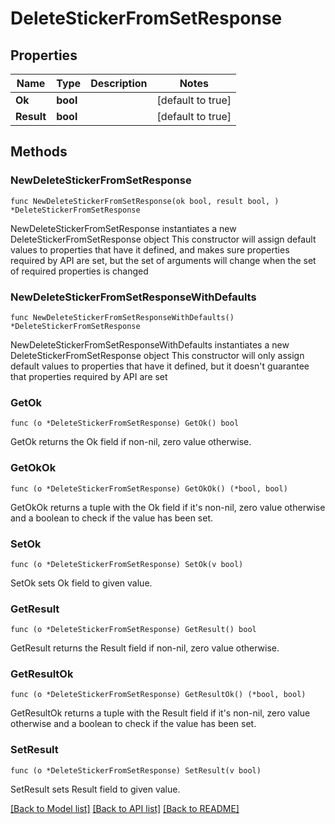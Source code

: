# DeleteStickerFromSetResponse

## Properties

Name | Type | Description | Notes
------------ | ------------- | ------------- | -------------
**Ok** | **bool** |  | [default to true]
**Result** | **bool** |  | [default to true]

## Methods

### NewDeleteStickerFromSetResponse

`func NewDeleteStickerFromSetResponse(ok bool, result bool, ) *DeleteStickerFromSetResponse`

NewDeleteStickerFromSetResponse instantiates a new DeleteStickerFromSetResponse object
This constructor will assign default values to properties that have it defined,
and makes sure properties required by API are set, but the set of arguments
will change when the set of required properties is changed

### NewDeleteStickerFromSetResponseWithDefaults

`func NewDeleteStickerFromSetResponseWithDefaults() *DeleteStickerFromSetResponse`

NewDeleteStickerFromSetResponseWithDefaults instantiates a new DeleteStickerFromSetResponse object
This constructor will only assign default values to properties that have it defined,
but it doesn't guarantee that properties required by API are set

### GetOk

`func (o *DeleteStickerFromSetResponse) GetOk() bool`

GetOk returns the Ok field if non-nil, zero value otherwise.

### GetOkOk

`func (o *DeleteStickerFromSetResponse) GetOkOk() (*bool, bool)`

GetOkOk returns a tuple with the Ok field if it's non-nil, zero value otherwise
and a boolean to check if the value has been set.

### SetOk

`func (o *DeleteStickerFromSetResponse) SetOk(v bool)`

SetOk sets Ok field to given value.


### GetResult

`func (o *DeleteStickerFromSetResponse) GetResult() bool`

GetResult returns the Result field if non-nil, zero value otherwise.

### GetResultOk

`func (o *DeleteStickerFromSetResponse) GetResultOk() (*bool, bool)`

GetResultOk returns a tuple with the Result field if it's non-nil, zero value otherwise
and a boolean to check if the value has been set.

### SetResult

`func (o *DeleteStickerFromSetResponse) SetResult(v bool)`

SetResult sets Result field to given value.



[[Back to Model list]](../README.md#documentation-for-models) [[Back to API list]](../README.md#documentation-for-api-endpoints) [[Back to README]](../README.md)


